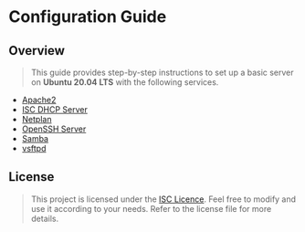 # Configuration Guide

## Overview

> This guide provides step-by-step instructions to set up a basic server on **Ubuntu 20.04 LTS** with the following services.

- [Apache2](apache2)
- [ISC DHCP Server](isc-dhcp-server)
- [Netplan](netplan)
- [OpenSSH Server](openssh-server)
- [Samba](samba)
- [vsftpd](vsftpd.conf)

## License

> This project is licensed under the [ISC Licence](LICENCE.md). Feel free to modify and use it according to your needs. Refer to the license file for more details.

